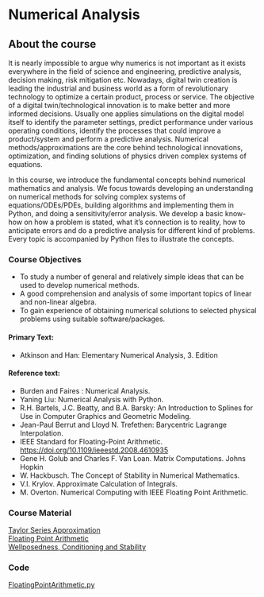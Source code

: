 # Numerical Analysis

## About the course
It is nearly impossible to argue why numerics is not important as it exists everywhere in the field of science and engineering, predictive analysis, decision making, risk mitigation etc. Nowadays, digital twin creation is leading the industrial and business world as a form of revolutionary technology to optimize a certain product, process or
service. The objective of a digital twin/technological innovation is to make better and more informed decisions. Usually one applies simulations on the digital model itself to identify the parameter settings, predict performance under various operating conditions, identify the processes that could improve a product/system and perform a
predictive analysis. Numerical methods/approximations are the core behind technological innovations, optimization, and finding solutions of physics driven complex systems of equations.

In this course, we introduce the fundamental concepts behind numerical mathematics and analysis. We focus towards developing an understanding on numerical methods for solving complex systems of equations/ODEs/PDEs, building algorithms and implementing them in Python, and doing a sensitivity/error analysis. We develop a basic know-how on how a problem is stated, what it’s connection is to reality, how to anticipate errors and do a predictive analysis for different kind of problems. Every topic is accompanied by Python files to illustrate the concepts.

### Course Objectives
- To study a number of general and relatively simple ideas that can be used to develop numerical methods.
- A good comprehension and analysis of some important topics of linear and non-linear algebra.
- To gain experience of obtaining numerical solutions to selected physical problems using suitable
software/packages.

#### Primary Text:
- Atkinson and Han: Elementary Numerical Analysis, 3. Edition

#### Reference text:
- Burden and Faires : Numerical Analysis.
- Yaning Liu: Numerical Analysis with Python.
- R.H. Bartels, J.C. Beatty, and B.A. Barsky: An Introduction to Splines for Use in Computer Graphics and Geometric Modeling.
- Jean-Paul Berrut and Lloyd N. Trefethen: Barycentric Lagrange Interpolation.
- IEEE Standard for Floating-Point Arithmetic. https://doi.org/10.1109/ieeestd.2008.4610935
- Gene H. Golub and Charles F. Van Loan. Matrix Computations. Johns Hopkin
- W. Hackbusch. The Concept of Stability in Numerical Mathematics.
- V.I. Krylov. Approximate Calculation of Integrals.
- M. Overton. Numerical Computing with IEEE Floating Point Arithmetic.

### Course Material
[Taylor Series Approximation](/teaching/numerical_analysis/TaylorSeries.pdf)<br />
[Floating Point Arithmetic](/teaching/numerical_analysis/lecture_notes/FloatingPointArithmetic.pdf)<br />
[Wellposedness, Conditioning and Stability](/teaching/numerical_analysis/WCStability.pdf)<br />


### Code
[FloatingPointArithmetic.py](/teaching/numerical_analysis/python_labs/FloatingPointArithmetic.py)<br />
